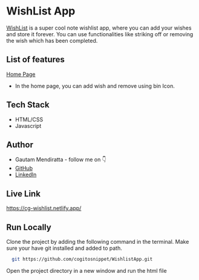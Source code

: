 # WishList App

[WishList](https://cg-wishlist.netlify.app/) is a super cool note wishlist app, where you can add your wishes and store it forever. You can use functionalities like striking off or removing the wish which has been completed.


## List of features
[Home Page](https://cg-wishlist.netlify.app/)
- In the home page, you can add wish and remove using bin Icon.

## Tech Stack

- HTML/CSS
- Javascript


## Author

-   Gautam Mendiratta - follow me on 👇
-   [GitHub](https://github.com/cogitosnippet)
-   [LinkedIn]()


## Live Link

https://cg-wishlist.netlify.app/


## Run Locally

Clone the project by adding the following command in the terminal.
Make sure your have git installed and added to path.

```bash
  git https://github.com/cogitosnippet/WishlistApp.git
```

Open the project directory in a new window and run the html file
